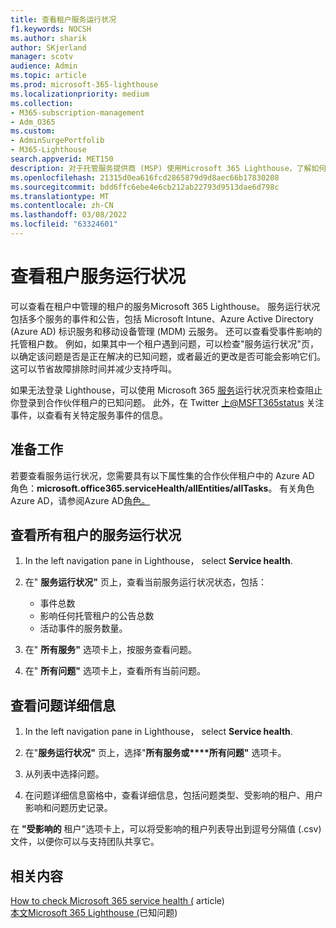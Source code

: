 ```yaml
---
title: 查看租户服务运行状况
f1.keywords: NOCSH
ms.author: sharik
author: SKjerland
manager: scotv
audience: Admin
ms.topic: article
ms.prod: microsoft-365-lighthouse
ms.localizationpriority: medium
ms.collection:
- M365-subscription-management
- Adm_O365
ms.custom:
- AdminSurgePortfolib
- M365-Lighthouse
search.appverid: MET150
description: 对于托管服务提供商 (MSP) 使用Microsoft 365 Lighthouse，了解如何查看租户服务运行状况。
ms.openlocfilehash: 21315d0ea616fcd2865879d9d8aec66b17830208
ms.sourcegitcommit: bdd6ffc6ebe4e6cb212ab22793d9513dae6d798c
ms.translationtype: MT
ms.contentlocale: zh-CN
ms.lasthandoff: 03/08/2022
ms.locfileid: "63324601"
---
```

# <a name="view-tenant-service-health"></a>查看租户服务运行状况

可以查看在租户中管理的租户的服务Microsoft 365 Lighthouse。 服务运行状况包括多个服务的事件和公告，包括 Microsoft Intune、Azure Active Directory (Azure AD) 标识服务和移动设备管理 (MDM) 云服务。 还可以查看受事件影响的托管租户数。 例如，如果其中一个租户遇到问题，可以检查"服务运行状况"页，以确定该问题是否是正在解决的已知问题，或者最近的更改是否可能会影响它们。 这可以节省故障排除时间并减少支持呼叫。

如果无法登录 Lighthouse，可以使用 Microsoft 365 [服务](https://status.office365.com/)运行状况页来检查阻止你登录到合作伙伴租户的已知问题。 此外，在 Twitter [上@MSFT365status](https://twitter.com/MSFT365Status) 关注事件，以查看有关特定服务事件的信息。

## <a name="before-you-begin"></a>准备工作

若要查看服务运行状况，您需要具有以下属性集的合作伙伴租户中的 Azure AD 角色：**microsoft.office365.serviceHealth/allEntities/allTasks**。 有关角色Azure AD，请参阅Azure AD[角色。](/azure/active-directory/roles/permissions-reference)

## <a name="view-service-health-status-for-all-tenants"></a>查看所有租户的服务运行状况

1. In the left navigation pane in Lighthouse， select **Service health**.

2. 在" **服务运行状况"** 页上，查看当前服务运行状况状态，包括：

   -   事件总数
   -   影响任何托管租户的公告总数
   -   活动事件的服务数量。

3. 在" **所有服务"** 选项卡上，按服务查看问题。

4. 在" **所有问题"** 选项卡上，查看所有当前问题。

## <a name="review-issue-details"></a>查看问题详细信息

1. In the left navigation pane in Lighthouse， select **Service health**.

2. 在"**服务运行状况"** 页上，选择"**所有服务或****所有问题"** 选项卡。

3. 从列表中选择问题。

4. 在问题详细信息窗格中，查看详细信息，包括问题类型、受影响的租户、用户影响和问题历史记录。

在 **"受影响的** 租户"选项卡上，可以将受影响的租户列表导出到逗号分隔值 (.csv) 文件，以便你可以与支持团队共享它。

## <a name="related-content"></a>相关内容
[How to check Microsoft 365 service health (](/microsoft-365/enterprise/view-service-health) article) \
[本文Microsoft 365 Lighthouse (](m365-lighthouse-known-issues.md)已知问题) 